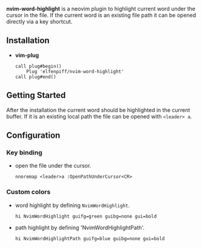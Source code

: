 **nvim-word-highlight** is a neovim plugin to highlight current word
under the cursor in the file. If the current word is an existing file path it
can be opened directly via a key shortcut.

## Installation

 * **vim-plug**
    ```vim
    call plug#begin()
        Plug 'elfenpiff/nvim-word-highlight'
    call plug#end()
    ```

## Getting Started

After the installation the current word should be highlighted in the current
buffer. If it is an existing local path the file can be opened with `<leader> a`.

## Configuration

### Key binding

 * open the file under the cursor.
    ```vim
    nnoremap <leader>a :OpenPathUnderCursor<CR>
    ```

### Custom colors

 * word highlight by defining `NvimWordHighlight`.
    ```vim
    hi NvimWordHighlight guifg=green guibg=none gui=bold
    ```

 * path highlight by defining 'NvimWordHighlightPath'.
    ```vim
    hi NvimWordHighlightPath guifg=blue guibg=none gui=bold
    ```
